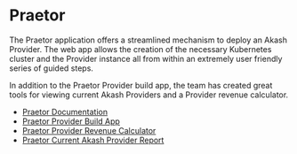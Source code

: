# Praetor

The Praetor application offers a streamlined mechanism to deploy an Akash Provider.  The web app allows the creation of the necessary Kubernetes cluster and the Provider instance all from within an extremely user friendly series of guided steps.

In addition to the Praetor Provider build app, the team has created great tools for viewing current Akash Providers and a Provider revenue calculator.

* [Praetor Documentation](https://docs.praetorapp.com/)
* [Praetor Provider Build App](https://akash.praetorapp.com/auth/login)
* [Praetor Provider Revenue Calculator](https://akash.praetorapp.com/calculator)
* [Praetor Current Akash Provider Report](https://akash.praetorapp.com/provider-status)
